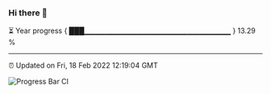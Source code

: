 ### Hi there 👋

⏳ Year progress { ███▁▁▁▁▁▁▁▁▁▁▁▁▁▁▁▁▁▁▁▁▁▁▁▁▁▁▁ } 13.29 %

---

⏰ Updated on Fri, 18 Feb 2022 12:19:04 GMT

![Progress Bar CI](https://github.com/liununu/liununu/workflows/Progress%20Bar%20CI/badge.svg)
